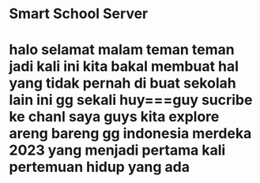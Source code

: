 # Smart School Server
 # halo selamat malam teman teman jadi kali ini kita bakal membuat hal yang tidak pernah di buat sekolah lain ini  gg sekali huy===guy sucribe ke chanl saya guys kita explore areng bareng gg indonesia merdeka 2023 yang menjadi pertama kali pertemuan hidup yang ada 
